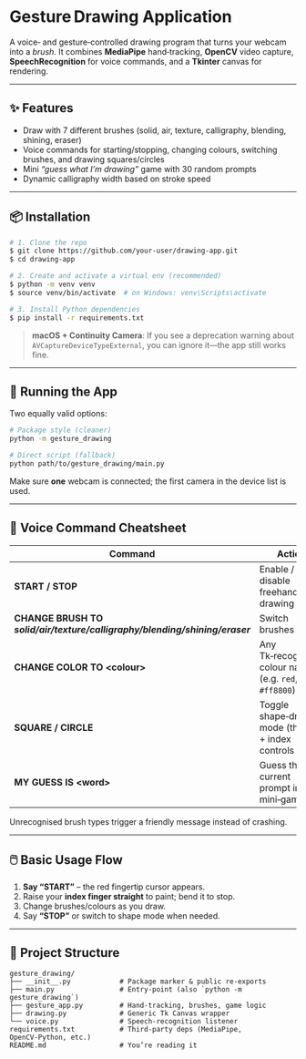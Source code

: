 # Gesture Drawing Application

A voice‑ and gesture‑controlled drawing program that turns your webcam into a *brush*.
It combines **MediaPipe** hand‑tracking, **OpenCV** video capture, **SpeechRecognition** for
voice commands, and a **Tkinter** canvas for rendering.

---

## ✨ Features

* Draw with 7 different brushes (solid, air, texture, calligraphy, blending, shining, eraser)
* Voice commands for starting/stopping, changing colours, switching brushes, and drawing
  squares/circles
* Mini *“guess what I’m drawing”* game with 30 random prompts
* Dynamic calligraphy width based on stroke speed

---

## 📦 Installation

```bash
# 1. Clone the repo
$ git clone https://github.com/your‑user/drawing‑app.git
$ cd drawing‑app

# 2. Create and activate a virtual env (recommended)
$ python -m venv venv
$ source venv/bin/activate  # on Windows: venv\Scripts\activate

# 3. Install Python dependencies
$ pip install -r requirements.txt
```

> **macOS + Continuity Camera**: If you see a deprecation warning about
> `AVCaptureDeviceTypeExternal`, you can ignore it—the app still works fine.

---

## 🚀 Running the App

Two equally valid options:

```bash
# Package style (cleaner)
python -m gesture_drawing

# Direct script (fallback)
python path/to/gesture_drawing/main.py
```

Make sure **one** webcam is connected; the first camera in the device list is used.

---

## 🎤 Voice Command Cheatsheet

| Command                                                                     | Action                                                  |
| --------------------------------------------------------------------------- | ------------------------------------------------------- |
| **START / STOP**                                                            | Enable / disable freehand drawing                       |
| **CHANGE BRUSH TO *solid/air/texture/calligraphy/blending/shining/eraser*** | Switch brushes                                          |
| **CHANGE COLOR TO \<colour>**                                               | Any Tk‑recognised colour name (e.g. `red`, `#ff8800`)   |
| **SQUARE / CIRCLE**                                                         | Toggle shape‑drawing mode (thumb + index controls size) |
| **MY GUESS IS \<word>**                                                     | Guess the current prompt in the mini‑game               |

Unrecognised brush types trigger a friendly message instead of crashing.

---

## 🖱️ Basic Usage Flow

1. **Say “START”** – the red fingertip cursor appears.
2. Raise your **index finger straight** to paint; bend it to stop.
3. Change brushes/colours as you draw.
4. Say **“STOP”** or switch to shape mode when needed.

---

## 📁 Project Structure

```
gesture_drawing/
├── __init__.py            # Package marker & public re‑exports
├── main.py                # Entry‑point (also `python -m gesture_drawing`)
├── gesture_app.py         # Hand‑tracking, brushes, game logic
├── drawing.py             # Generic Tk Canvas wrapper
└── voice.py               # Speech‑recognition listener
requirements.txt           # Third‑party deps (MediaPipe, OpenCV‑Python, etc.)
README.md                  # You’re reading it
```
